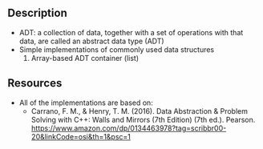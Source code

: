 ## Description 
- ADT: a collection of data, together with a set of operations with that data, are called an abstract data type (ADT)
- Simple implementations of commonly used data structures 
  1. Array-based ADT container (list)

## Resources
- All of the implementations are based on:
  - Carrano, F. M., & Henry, T. M. (2016). Data Abstraction & Problem Solving with C++: Walls and Mirrors (7th Edition) (7th ed.). Pearson.          https://www.amazon.com/dp/0134463978?tag=scribbr00-20&linkCode=osi&th=1&psc=1

